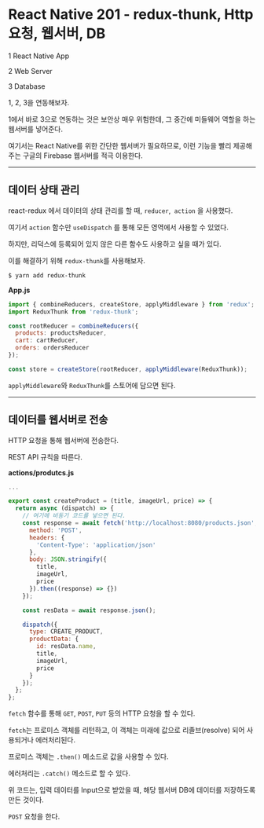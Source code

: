 # React Native 201 - redux-thunk, Http 요청, 웹서버, DB



1 React Native App

2 Web Server

3 Database

1, 2, 3을 연동해보자.

1에서 바로 3으로 연동하는 것은 보안상 매우 위험한데, 그 중간에 미들웨어 역할을 하는 웹서버를 넣어준다.

여기서는 React Native를 위한 간단한 웹서버가 필요하므로, 이런 기능을 빨리 제공해주는 구글의 Firebase 웹서버를 적극 이용한다.





---

## 데이터 상태 관리



react-redux 에서 데이터의 상태 관리를 할 때, `reducer`,` action` 을 사용했다.

여기서 `action` 함수만 `useDispatch` 를 통해 모든 영역에서 사용할 수 있었다.

하지만, 리덕스에 등록되어 있지 않은 다른 함수도 사용하고 싶을 때가 있다.



이를 해결하기 위해 `redux-thunk`를 사용해보자.

```console
$ yarn add redux-thunk
```



**App.js**

```javascript
import { combineReducers, createStore, applyMiddleware } from 'redux';
import ReduxThunk from 'redux-thunk';

const rootReducer = combineReducers({
  products: productsReducer,
  cart: cartReducer,
  orders: ordersReducer
});

const store = createStore(rootReducer, applyMiddleware(ReduxThunk));
```



`applyMiddleware`와 `ReduxThunk`를 스토어에 담으면 된다.





---

## 데이터를 웹서버로 전송

HTTP 요청을 통해 웹서버에 전송한다.

REST API 규칙을 따른다.



**actions/produtcs.js**

```javascript
...

export const createProduct = (title, imageUrl, price) => {
  return async (dispatch) => {
    // 여기에 비동기 코드를 넣으면 된다.
    const response = await fetch('http://localhost:8080/products.json', {
      method: 'POST',
      headers: {
        'Content-Type': 'application/json'
      },
      body: JSON.stringify({
        title,
        imageUrl,
        price
      }).then((response) => {})
    });

    const resData = await response.json();

    dispatch({
      type: CREATE_PRODUCT,
      productData: {
        id: resData.name,
        title,
        imageUrl,
        price
      }
    });
  };
};
```



`fetch` 함수를 통해 `GET`, `POST`, `PUT` 등의 HTTP 요청을 할 수 있다.

`fetch`는 프로미스 객체를 리턴하고, 이 객체는 미래에 값으로 리졸브(resolve) 되어 사용되거나 에러처리된다.

프로미스 객체는 `.then()` 메소드로 값을 사용할 수 있다.

에러처리는 `.catch()` 메소드로 할 수 있다.



위 코드는, 입력 데이터를 Input으로 받았을 때, 해당 웹서버 DB에 데이터를 저장하도록 만든 것이다.

`POST` 요청을 한다.













